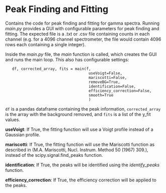 # Peak Finding and Fitting

Contains the code for peak finding and fitting for gamma spectra. Running *main.py* provides a GUI with configurable parameters for peak finding and fitting. The expected file is a .txt or .csv file containing counts in each channel (e.g. for a 4096 channel spectrometer, the file would contain 4096 rows each containing a single integer).

Inside the *main.py* file, the *main* function is called, which creates the GUI and runs the main loop. This also has configurable settings:

```    
   df, corrected_array, fits = main(f,
                                     useVoigt=False,
                                     mariscotti=False,
                                     removeBG=True,
                                     identification=False,
                                     efficiency_correction=False,
                                     smooth=True
                                     )
```

```df``` is a pandas dataframe containing the peak information, ```corrected_array``` is the array with the background removed, and ```fits``` is a list of the y_fit values.

**useVoigt**: If True, the fitting function will use a Voigt profile instead of a Gaussian profile.

**mariscotti**: If True, the fitting function will use the Mariscotti function as described in (M.A. Mariscotti, Nucl. Instrum. Method 50 (1967) 309.), instead of the scipy.signal.find_peaks function.

**identification**: If True, the peaks will be identified using the *identify_peaks* function.

**efficiency_correction**: If True, the efficiency correction will be applied to the peaks.
